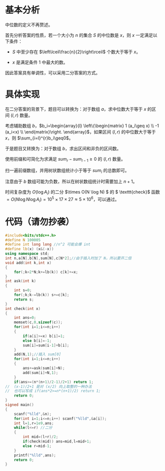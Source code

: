 # 基本分析

中位数的定义不再赘述。

首先分析答案的性质，若一个大小为 $n$ 的集合 $S$ 的中位数是 $x$，则 $x$ 一定满足以下条件：

- $S$ 中至少存在 $\left\lceil\frac{n}{2}\right\rceil$ 个数大于等于 $x$。

- $x$ 是满足条件 $1$ 中最大的数。

因此答案具有单调性，可以采用二分答案的方式。

# 具体实现

在二分答案的背景下，题目可以转换为：对于数组 $a$，求中位数大于等于 $x$ 的区间 $(l,r)$ 数量。

考虑辅助数组 $b$，$b_i=\begin{array}{l} 
  \left\{\begin{matrix} 
  1 (a_i\geq x) \\ 
  -1 (a_i<x) \\
\end{matrix}\right.    
\end{array}$，如果区间 $(l,r)$ 的中位数大于等于 $x$，则 
$\sum_{i=l}^{r}b_i\geq0$。

于是题目又转换为：对于数组 $b$，求出区间和非负的区间数。

使用前缀和可简化为求满足 $sum_r-sum_{l-1}\geq0$ 的 $(l,r)$ 数量。

扫一遍前缀数组，并用树状数组统计小于等于 $sum_i$ 的总数即可。

注意由于 $b$ 数组可能为负数，所以在树状数组统计时需要加上 $n+1$。

时间复杂度为 $O(\log A_i)$ 的二分 $\times O(N \log N) $ 的 $ \texttt{check}$ 函数 $=O(N\log N\log A_i)=10^5\times17\times27\approx5\times10^6$，可以通过。

# 代码（请勿抄袭）

```cpp
#include<bits/stdc++.h>
#define N 100005
#define int long long //n^2 可能会爆 int 
#define lb(x) (x&(-x))
using namespace std;
int n,a[N],b[N],sum[N],c[N*2];//由于插入时加了 N，所以要开二倍 
void add(int k,int x)
{
	for(;k<2*N;k+=lb(k)) c[k]+=x;
}
int ask(int k)
{
	int s=0;
	for(;k;k-=lb(k)) s+=c[k];
	return s;
}
int check(int x)
{
	int ans=0;
	memset(c,0,sizeof(c));
	for(int i=1;i<=n;i++)
	{
		if(a[i]>=x) b[i]=1;
		else b[i]=-1;
		sum[i]=sum[i-1]+b[i];
	}
	add(N,1);//插入 sum[0]
	for(int i=1;i<=n;i++)
	{
		ans+=ask(sum[i]+N);
		add(sum[i]+N,1);
	}
	if(ans>=(n*(n+1)/2-1)/2+1) return 1;
//	(x-1)/2+1 是对 (x/2) 向上取整的一种办法 
//	也可以写成 if(ans*2>=n*(n+1)/2) return 1;
	return 0;
}
signed main()
{
	scanf("%lld",&n);
	for(int i=1;i<=n;i++) scanf("%lld",&a[i]);
	int l=1,r=1e9,ans;
	while(l<=r) //二分 
	{
		int mid=(l+r)/2;
		if(check(mid)) ans=mid,l=mid+1;
		else r=mid-1;
	}
	printf("%lld",ans);
	return 0;
}
```

